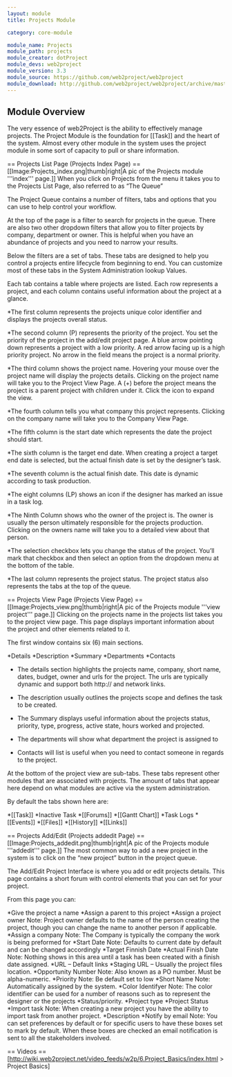 ```yaml
---
layout: module
title: Projects Module

category: core-module

module_name: Projects
module_path: projects
module_creator: dotProject
module_devs: web2project
module_version: 3.3
module_source: https://github.com/web2project/web2project
module_download: http://github.com/web2project/web2project/archive/master.zip
---
```


## Module Overview

The very essence of web2Project is the ability to effectively manage projects. The Project Module is the foundation for [[Task]] and the heart of the system. Almost every other module in the system uses the project module in some sort of capacity to pull or share information.

== Projects List Page (Projects Index Page) ==
[[Image:Projects_index.png|thumb|right|A pic of the Projects module '''index''' page.]]
When you click on Projects from the menu it takes you to the Projects List Page, also referred to as “The Queue”

The Project Queue contains a number of filters, tabs and options that you can use to help control your workflow.

At the top of the page is a filter to search for projects in the queue. There are also two other dropdown filters that allow you to filter projects by company, department or owner. This is helpful when you have an abundance of projects and you need to narrow your results.

Below the filters are a set of tabs. These tabs are designed to help you control a projects entire lifecycle from beginning to end. You can customize most of these tabs in the System Administration lookup Values.

Each tab contains a table where projects are listed. Each row represents a project, and each column contains useful information about the project at a glance.

*The first column represents the projects unique color identifier and displays the projects overall status.

*The second column (P) represents the priority of the project. You set the priority of the project in the add/edit project page. A blue arrow pointing down represents a project with a low priority. A red arrow facing up is a high priority project. No arrow in the field means the project is a normal priority.

*The third column shows the project name. Hovering your mouse over the project name will display the projects details. Clicking on the project name will take you to the Project View Page.  A (+) before the project means the project is a parent project with children under it. Click the icon to expand the view.

*The fourth column tells you what company this project represents. Clicking on the company name will take you to the Company View Page.

*The fifth column is the start date which represents the date the project should start.

*The sixth column is the target end date. When creating a project a target end date is selected, but the actual finish date is set by the designer’s task.

*The seventh column is the actual finish date. This date is dynamic according to task production.

*The eight columns (LP) shows an icon if the designer has marked an issue in a task log.

*The Ninth Column shows who the owner of the project is. The owner is usually the person ultimately responsible for the projects production. Clicking on the owners name will take you to a detailed view about that person.

*The selection checkbox lets you change the status of the project. You’ll mark that checkbox and then select an option from the dropdown menu at the bottom of the table.

*The last column represents the project status. The project status also represents the tabs at the top of the queue.

== Projects View Page (Projects View Page) ==
[[Image:Projects_view.png|thumb|right|A pic of the Projects module '''view project''' page.]]
Clicking on the projects name in the projects list takes you to the project view page. This page displays important information about the project and other elements related to it.

The first window contains six (6) main sections.

*Details
*Description
*Summary
*Departments
*Contacts

- The details section highlights the projects name, company, short name, dates, budget, owner and urls for the project. The urls are typically dynamic and support both http:// and network links.

- The description usually outlines the projects scope and defines the task to be created.

- The Summary displays useful information about the projects status, priority, type, progress, active state, hours worked and projected.

- The departments will show what department the project is assigned to

- Contacts will list is useful when you need to contact someone in regards to the project.

At the bottom of the project view are sub-tabs. These tabs represent other modules that are associated with projects. The amount of tabs that appear here depend on what modules are active via the system administration.

By default the tabs shown here are:

*[[Task]]
*Inactive Task
*[[Forums]]
*[[Gantt Chart]]
*Task Logs
*[[Events]]
*[[Files]]
*[[History]]
*[[Links]]

== Projects Add/Edit (Projects addedit Page) ==
[[Image:Projects_addedit.png|thumb|right|A pic of the Projects module '''addedit''' page.]]
The most common way to add a new project in the system is to click on the “new project” button in the project queue.

The Add/Edit Project Interface is where you add or edit projects details. This page contains a short forum with control elements that you can set for your project.

From this page you can:

*Give the project a name
*Assign a parent to this project
*Assign a project owner
Note: Project owner defaults to the name of the person creating the project, though you can change the name to another person if applicable.
*Assign a company
Note: The Company is typically the company the work is being preformed for
*Start Date
Note: Defaults to current date by default and can be changed accordingly
*Target Finnish Date
*Actual Finish Date
Note: Nothing shows in this area until a task has been created with a finish date assigned.
*URL – Default links
*Staging URL – Usually the project files location.
*Opportunity Number
Note: Also known as a PO number. Must be alpha-numeric.
*Priority
Note: Be default set to low
*Short Name
Note: Automatically assigned by the system.
*Color Identifyer
Note: The color identifier can be used for a number of reasons such as to represent the designer or the projects *Status/priority.
*Project type
*Project Status
*Import task
Note: When creating a new project you have the ability to import task from another project.
*Description
*Notify by email
Note: You can set preferences by default or for specific users to have these boxes set to mark by default. When these boxes are checked an email notification is sent to all the stakeholders involved.

== Videos ==
[http://wiki.web2project.net/video_feeds/w2p/6.Project_Basics/index.html > Project Basics]